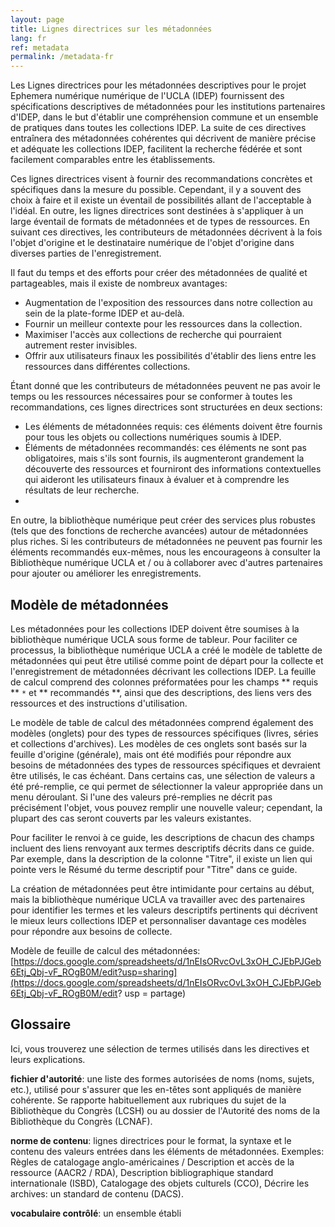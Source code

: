 ```yaml
---
layout: page
title: Lignes directrices sur les métadonnées
lang: fr
ref: metadata
permalink: /metadata-fr
---
```


Les Lignes directrices pour les métadonnées descriptives pour le projet Ephemera numérique numérique de l'UCLA (IDEP) fournissent des spécifications descriptives de métadonnées pour les institutions partenaires d'IDEP, dans le but d'établir une compréhension commune et un ensemble de pratiques dans toutes les collections IDEP. La suite de ces directives entraînera des métadonnées cohérentes qui décrivent de manière précise et adéquate les collections IDEP, facilitent la recherche fédérée et sont facilement comparables entre les établissements.

Ces lignes directrices visent à fournir des recommandations concrètes et spécifiques dans la mesure du possible. Cependant, il y a souvent des choix à faire et il existe un éventail de possibilités allant de l'acceptable à l'idéal. En outre, les lignes directrices sont destinées à s'appliquer à un large éventail de formats de métadonnées et de types de ressources. En suivant ces directives, les contributeurs de métadonnées décrivent à la fois l'objet d'origine et le destinataire numérique de l'objet d'origine dans diverses parties de l'enregistrement.

Il faut du temps et des efforts pour créer des métadonnées de qualité et partageables, mais il existe de nombreux avantages:

* Augmentation de l'exposition des ressources dans notre collection au sein de la plate-forme IDEP et au-delà.
* Fournir un meilleur contexte pour les ressources dans la collection.
* Maximiser l'accès aux collections de recherche qui pourraient autrement rester invisibles.
* Offrir aux utilisateurs finaux les possibilités d'établir des liens entre les ressources dans différentes collections.

Étant donné que les contributeurs de métadonnées peuvent ne pas avoir le temps ou les ressources nécessaires pour se conformer à toutes les recommandations, ces lignes directrices sont structurées en deux sections:

* Les éléments de métadonnées requis: ces éléments doivent être fournis pour tous les objets ou collections numériques soumis à IDEP.
* Éléments de métadonnées recommandés: ces éléments ne sont pas obligatoires, mais s'ils sont fournis, ils augmenteront grandement la découverte des ressources et fourniront des informations contextuelles qui aideront les utilisateurs finaux à évaluer et à comprendre les résultats de leur recherche.
*
En outre, la bibliothèque numérique peut créer des services plus robustes (tels que des fonctions de recherche avancées) autour de métadonnées plus riches. Si les contributeurs de métadonnées ne peuvent pas fournir les éléments recommandés eux-mêmes, nous les encourageons à consulter la Bibliothèque numérique UCLA et / ou à collaborer avec d'autres partenaires pour ajouter ou améliorer les enregistrements.

## Modèle de métadonnées

Les métadonnées pour les collections IDEP doivent être soumises à la bibliothèque numérique UCLA sous forme de tableur. Pour faciliter ce processus, la bibliothèque numérique UCLA a créé le modèle de tablette de métadonnées qui peut être utilisé comme point de départ pour la collecte et l'enregistrement de métadonnées décrivant les collections IDEP. La feuille de calcul comprend des colonnes préformatées pour les champs ** requis ** `*` et ** recommandés **, ainsi que des descriptions, des liens vers des ressources et des instructions d'utilisation.

Le modèle de table de calcul des métadonnées comprend également des modèles (onglets) pour des types de ressources spécifiques (livres, séries et collections d'archives). Les modèles de ces onglets sont basés sur la feuille d'origine (générale), mais ont été modifiés pour répondre aux besoins de métadonnées des types de ressources spécifiques et devraient être utilisés, le cas échéant.
Dans certains cas, une sélection de valeurs a été pré-remplie, ce qui permet de sélectionner la valeur appropriée dans un menu déroulant. Si l'une des valeurs pré-remplies ne décrit pas précisément l'objet, vous pouvez remplir une nouvelle valeur; cependant, la plupart des cas seront couverts par les valeurs existantes.

Pour faciliter le renvoi à ce guide, les descriptions de chacun des champs incluent des liens renvoyant aux termes descriptifs décrits dans ce guide. Par exemple, dans la description de la colonne "Titre", il existe un lien qui pointe vers le Résumé du terme descriptif pour "Titre" dans ce guide.

La création de métadonnées peut être intimidante pour certains au début, mais la bibliothèque numérique UCLA va travailler avec des partenaires pour identifier les termes et les valeurs descriptifs pertinents qui décrivent le mieux leurs collections IDEP et personnaliser davantage ces modèles pour répondre aux besoins de collecte.

Modèle de feuille de calcul des métadonnées: [https://docs.google.com/spreadsheets/d/1nEIsORvcOvL3xOH_CJEbPJGeb6Etj_Qbj-vF_ROgB0M/edit?usp=sharing](https://docs.google.com/spreadsheets/d/1nEIsORvcOvL3xOH_CJEbPJGeb6Etj_Qbj-vF_ROgB0M/edit? usp = partage)

## Glossaire

Ici, vous trouverez une sélection de termes utilisés dans les directives et leurs explications.

**fichier d'autorité**: une liste des formes autorisées de noms (noms, sujets, etc.), utilisé pour s'assurer que les en-têtes sont appliqués de manière cohérente. Se rapporte habituellement aux rubriques du sujet de la Bibliothèque du Congrès (LCSH) ou au dossier de l'Autorité des noms de la Bibliothèque du Congrès (LCNAF).

**norme de contenu**: lignes directrices pour le format, la syntaxe et le contenu des valeurs entrées dans les éléments de métadonnées. Exemples: Règles de catalogage anglo-américaines / Description et accès de la ressource (AACR2 / RDA), Description bibliographique standard internationale (ISBD), Catalogage des objets culturels (CCO), Décrire les archives: un standard de contenu (DACS).

**vocabulaire contrôlé**: un ensemble établi